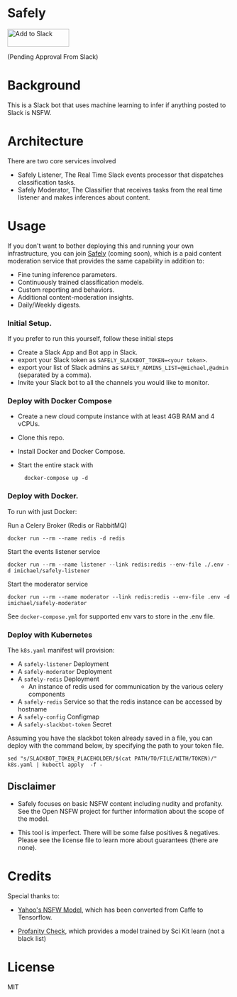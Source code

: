 # Safely    


<a href="https://slack.com/oauth/authorize?scope=incoming-webhook,bot&client_id=115805408818.512365107591">
    <img alt="Add to Slack" height="40" width="139" src="https://platform.slack-edge.com/img/add_to_slack.png" 
    srcset="https://platform.slack-edge.com/img/add_to_slack.png 1x, https://platform.slack-edge.com/img/add_to_slack@2x.png 2x" />
</a>

(Pending Approval From Slack)

# Background

This is a Slack bot that uses machine learning to infer if anything posted to Slack is NSFW. 


# Architecture

There are two core services involved

- Safely Listener, The Real Time Slack events processor that dispatches classification tasks. 
- Safely Moderator, The Classifier that receives tasks from the real time listener and makes inferences about content.


# Usage

If you don't want to bother deploying this and running your own infrastructure, you can join 
[Safely](http://safely.chat/) (coming soon), which is a paid content moderation service that provides the 
same capability in addition to:
 
 - Fine tuning inference parameters.
 - Continuously trained classification models.
 - Custom reporting and behaviors.
 - Additional content-moderation insights.
 - Daily/Weekly digests. 


### Initial Setup.
If you prefer to run this yourself, follow these initial steps

- Create a Slack App and Bot app in Slack.
- export your Slack token as `SAFELY_SLACKBOT_TOKEN=<your token>`.
- export your list of Slack admins as `SAFELY_ADMINS_LIST=@michael,@admin` (separated by a comma). 
- Invite your Slack bot to all the channels you would like to monitor.


### Deploy with Docker Compose

- Create a new cloud compute instance with at least 4GB RAM and 4 vCPUs.
- Clone this repo. 
- Install Docker and Docker Compose.
- Start the entire stack with 
    
        docker-compose up -d

### Deploy with Docker.

To run with just Docker:

Run a Celery Broker (Redis or RabbitMQ)

    docker run --rm --name redis -d redis

Start the events listener service

    docker run --rm --name listener --link redis:redis --env-file ./.env -d imichael/safely-listener
    
Start the moderator service

    docker run --rm --name moderator --link redis:redis --env-file .env -d imichael/safely-moderator
    

See `docker-compose.yml` for supported env vars to store in the .env file.

### Deploy with Kubernetes

The `k8s.yaml` manifest will provision:
- A `safely-listener` Deployment
- A `safely-moderator` Deployment
- A `safely-redis` Deployment
  - An instance of redis used for communication by the various celery components
- A `safely-redis` Service so that the redis instance can be accessed by hostname
- A `safely-config` Configmap
- A `safely-slackbot-token` Secret

Assuming you have the slackbot token already saved in a file, you can deploy with the command below, by specifying the path to your token file.

`sed "s/SLACKBOT_TOKEN_PLACEHOLDER/$(cat PATH/TO/FILE/WITH/TOKEN)/" k8s.yaml | kubectl apply  -f -`
    
    
## Disclaimer

- Safely focuses on basic NSFW content including nudity and profanity. See the Open NSFW
  project for further information about the scope of the model. 
  
- This tool is imperfect. There will be some false positives & negatives. Please see the license file to learn more
  about guarantees (there are none).


# Credits

Special thanks to:
 
 - [Yahoo's NSFW Model](https://github.com/yahoo/open_nsfw/), which has been converted from Caffe to 
Tensorflow.

-  [Profanity Check](https://github.com/vzhou842/profanity-check), which provides a model trained by Sci Kit learn 
(not a black list) 



# License
MIT